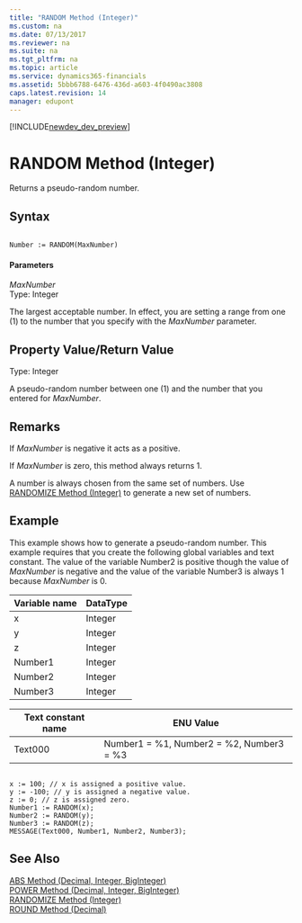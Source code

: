 ```yaml
---
title: "RANDOM Method (Integer)"
ms.custom: na
ms.date: 07/13/2017
ms.reviewer: na
ms.suite: na
ms.tgt_pltfrm: na
ms.topic: article
ms.service: dynamics365-financials
ms.assetid: 5bbb6788-6476-436d-a603-4f0490ac3808
caps.latest.revision: 14
manager: edupont
---
```


[!INCLUDE[newdev_dev_preview](../includes/newdev_dev_preview.md)]

# RANDOM Method (Integer)
Returns a pseudo-random number.  
  
## Syntax  
  
```  
  
Number := RANDOM(MaxNumber)  
```  
  
#### Parameters  
 *MaxNumber*  
 Type: Integer  
  
 The largest acceptable number. In effect, you are setting a range from one \(1\) to the number that you specify with the *MaxNumber* parameter.  
  
## Property Value/Return Value  
 Type: Integer  
  
 A pseudo-random number between one \(1\) and the number that you entered for *MaxNumber*.  
  
## Remarks  
 If *MaxNumber* is negative it acts as a positive.  
  
 If *MaxNumber* is zero, this method always returns 1.  
  
 A number is always chosen from the same set of numbers. Use [RANDOMIZE Method \(Integer\)](devenv-RANDOMIZE-Method-Integer.md) to generate a new set of numbers.  
  
## Example  
 This example shows how to generate a pseudo-random number. This example requires that you create the following global variables and text constant. The value of the variable Number2 is positive though the value of *MaxNumber* is negative and the value of the variable Number3 is always 1 because *MaxNumber* is 0.  
  
|Variable name|DataType|  
|-------------------|--------------|  
|x|Integer|  
|y|Integer|  
|z|Integer|  
|Number1|Integer|  
|Number2|Integer|  
|Number3|Integer|  
  
|Text constant name|ENU Value|  
|------------------------|---------------|  
|Text000|Number1 = %1, Number2 = %2, Number3 = %3|  
  
```  
  
x := 100; // x is assigned a positive value.  
y := -100; // y is assigned a negative value.  
z := 0; // z is assigned zero.  
Number1 := RANDOM(x);  
Number2 := RANDOM(y);  
Number3 := RANDOM(z);  
MESSAGE(Text000, Number1, Number2, Number3);  
```  
  
## See Also  
 [ABS Method \(Decimal, Integer, BigInteger\)](devenv-ABS-Method-Decimal-Integer-BigInteger.md)   
 [POWER Method \(Decimal, Integer, BigInteger\)](devenv-POWER-Method-Decimal-Integer-BigInteger.md)   
 [RANDOMIZE Method \(Integer\)](devenv-RANDOMIZE-Method-Integer.md)   
 [ROUND Method \(Decimal\)](devenv-ROUND-Method-Decimal.md)